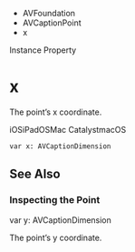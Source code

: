 

- AVFoundation
- AVCaptionPoint
-  x 

Instance Property

# x

The point’s x coordinate.

iOSiPadOSMac CatalystmacOS

``` source
var x: AVCaptionDimension
```

## See Also

### Inspecting the Point

var y: AVCaptionDimension

The point’s y coordinate.

